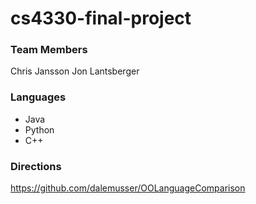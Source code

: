 # cs4330-final-project

### Team Members  
Chris Jansson
Jon Lantsberger

### Languages
* Java
* Python
* C++

### Directions  
https://github.com/dalemusser/OOLanguageComparison
